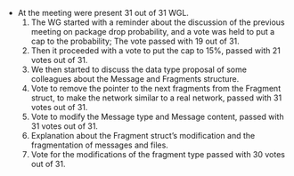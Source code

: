 * At the meeting were present 31 out of 31 WGL.
  1. The WG started with a reminder about the discussion of the previous meeting on
package drop probability, and a vote was held to put a cap to the probability; The
vote passed with 19 out of 31.
  2. Then it proceeded with a vote to put the cap to 15%, passed with 21 votes out of 31.
  3. We then started to discuss the data type proposal of some colleagues about the
Message and Fragments structure.
  4. Vote to remove the pointer to the next fragments from the Fragment struct, to make
the network similar to a real network, passed with 31 votes out of 31.
  5. Vote to modify the Message type and Message content, passed with 31 votes out of 31.
  6. Explanation about the Fragment struct’s modification and the fragmentation of
messages and files.
  7. Vote for the modifications of the fragment type passed with 30 votes out of 31.
